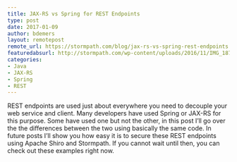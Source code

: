 ```yaml
---
title: JAX-RS vs Spring for REST Endpoints
type: post
date: 2017-01-09
author: bdemers
layout: remotepost
remote_url: https://stormpath.com/blog/jax-rs-vs-spring-rest-endpoints
featuredabsurl: http://stormpath.com/wp-content/uploads/2016/11/IMG_1878.jpg
categories:
- Java
- JAX-RS
- Spring
- REST
---
```


REST endpoints are used just about everywhere you need to decouple your web service and client. Many developers have used Spring or JAX-RS for this purpose. Some have used one but not the other, in this post I’ll go over the the differences between the two using basically the same code. In future posts I’ll show you how easy it is to secure these REST endpoints using Apache Shiro and Stormpath. If you cannot wait until then, you can check out these examples right now.